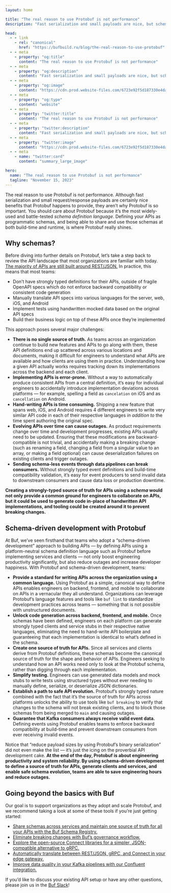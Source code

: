 ```yaml
---
layout: home

title: "The real reason to use Protobuf is not performance"
description: "Fast serialization and small payloads are nice, but schema-driven development is why you’ll adopt Protobuf."

head:
  - - link
    - rel: "canonical"
      href: "https://bufbuild.ru/blog/the-real-reason-to-use-protobuf"
  - - meta
    - property: "og:title"
      content: "The real reason to use Protobuf is not performance"
  - - meta
    - property: "og:description"
      content: "Fast serialization and small payloads are nice, but schema-driven development is why you’ll adopt Protobuf."
  - - meta
    - property: "og:image"
      content: "https://cdn.prod.website-files.com/6723e92f5d187330e4da8144/6750cbef6c7f401803f208c5_Real%20reason.png"
  - - meta
    - property: "og:type"
      content: "website"
  - - meta
    - property: "twitter:title"
      content: "The real reason to use Protobuf is not performance"
  - - meta
    - property: "twitter:description"
      content: "Fast serialization and small payloads are nice, but schema-driven development is why you’ll adopt Protobuf."
  - - meta
    - property: "twitter:image"
      content: "https://cdn.prod.website-files.com/6723e92f5d187330e4da8144/6750cbef6c7f401803f208c5_Real%20reason.png"
  - - meta
    - name: "twitter:card"
      content: "summary_large_image"

hero:
  name: "The real reason to use Protobuf is not performance"
  tagline: "November 15, 2023"
---
```


The real reason to use Protobuf is not performance. Although fast serialization and small request/response payloads are certainly nice benefits that Protobuf happens to provide, they aren’t why Protobuf is so important. You should care about Protobuf because it’s the most widely-used and battle-tested _schema definition language_. Defining your APIs as programmatic schemas, and being able to share and use those schemas at both build-time and runtime, is where Protobuf really shines.

## Why schemas?

Before diving into further details on Protobuf, let’s take a step back to review the API landscape that most organizations are familiar with today. [The majority of APIs are still built around REST/JSON.](https://www.postman.com/state-of-api/api-technologies/#api-technologies) In practice, this means that most teams:

- Don’t have strongly typed definitions for their APIs, outside of fragile OpenAPI specs which do not enforce backward compatibility or consistent code generation
- Manually translate API specs into various languages for the server, web, iOS, and Android
- Implement tests using handwritten mocked data based on the original API specs
- Build their business logic on top of these APIs once they’re implemented

This approach poses several major challenges:

- **There is no single source of truth.** As teams across an organization continue to build new features and APIs to go along with them, these API definitions end up scattered across various locations and documents, making it difficult for engineers to understand what APIs are available and how clients are using them in practice. Understanding how a given API actually works requires tracking down its implementations across the backend and each client.
- **Implementing APIs is error-prone.** Without a way to automatically produce consistent APIs from a central definition, it’s easy for individual engineers to accidentally introduce implementation deviations across platforms — for example, spelling a field as `cancelation` on iOS and as `cancellation` on Android.
- **Hand-writing APIs is time consuming.** Shipping a new feature that spans web, iOS, and Android requires 4 different engineers to write very similar API code in each of their respective languages _in addition to_ the time spent authoring the original spec.
- **Evolving APIs over time can cause outages.** As product requirements change over time and development progresses, existing APIs usually need to be updated. Ensuring that these modifications are backward-compatible is not trivial, and accidentally making a breaking change (such as renaming a field, changing a field from a singular value to an array, or making a field optional) can cause deserialization failures on existing clients and trigger outages.
- **Sending schema-less events through data pipelines can break consumers.** Without strongly typed event definitions and build-time compatibility validation, it’s easy for event producers to send invalid data to downstream consumers and cause data loss or production downtime.

**Creating a strongly-typed source of truth for APIs using a _schema_ would not only provide a common ground for engineers to collaborate on APIs, but it could be used to generate code in-place of handwritten API implementations, and tooling could be created around it to prevent breaking changes.**

## Schema-driven development with Protobuf

At Buf, we’ve seen firsthand that teams who adopt a “schema-driven development” approach to building APIs — by defining APIs using a platform-neutral schema definition language such as Protobuf before implementing services and clients — not only boost engineering productivity significantly, but also reduce outages and increase developer happiness. With Protobuf and schema-driven development, teams:

- **Provide a standard for writing APIs across the organization using a common language.** Using Protobuf as a simple, canonical way to define APIs enables engineers on backend, frontend, and mobile to collaborate on APIs in a vernacular they all understand. Organizations can leverage Protobuf’s language features and tools like `buf lint` to standardize development practices across teams — something that is not possible with unstructured documents.
- **Unlock code generation across backend, frontend, and mobile.** Once schemas have been defined, engineers on each platform can generate strongly typed clients and service stubs in their respective native languages, eliminating the need to hand-write API boilerplate and guaranteeing that each implementation is identical to what’s defined in the schema.
- **Create one source of truth for APIs.** Since all services and clients derive from Protobuf definitions, these schemas become the canonical source of truth for the shape and behavior of APIs. Engineers seeking to understand how an API works need only to look at the Protobuf schema, rather than digging through each implementation.
- **Simplify testing.** Engineers can use generated data models and mock stubs to write tests using structured types without ever needing to manually define, serialize, or deserialize JSON dictionaries.
- **Establish a path to safe API evolution.** Protobuf’s strongly typed nature combined with the fact that it’s the source of truth for APIs across platforms unlocks the ability to use tools like `buf breaking` to verify that changes to the schema will not break existing clients, and to block those schemas from being merged to `main` and causing outages.
- **Guarantee that Kafka consumers always receive valid event data.** Defining events using Protobuf enables teams to enforce backward compatibility at build-time and prevent downstream consumers from ever receiving invalid events.

Notice that “reduce payload sizes by using Protobuf’s binary serialization” did not even make the list — it’s just the icing on the proverbial API development cake. **At the end of the day, Protobuf is about engineering productivity and system reliability. By using schema-driven development to define a source of truth for APIs, generate clients and services, and enable safe schema evolution, teams are able to save engineering hours and reduce outages.**

## Going beyond the basics with Buf

Our goal is to support organizations as they adopt and scale Protobuf, and we recommend taking a look at some of these tools if you’re just getting started:

- [Share schemas across services and maintain one source of truth for all your APIs with the Buf Schema Registry.](https://buf.build/solutions/share-schemas-across-repositories)
- [Eliminate breaking changes with Buf’s governance workflow.](https://buf.build/solutions/prevent-breaking-changes)
- [Explore the open-source Connect libraries for a simpler, JSON-compatible alternative to gRPC.](http://connectrpc.com/)
- [Automatically translate between REST/JSON, gRPC, and Connect in your edge gateway.](https://buf.build/solutions/govern-apis-at-the-edge)
- [Improve data quality in your Kafka pipelines with our Confluent integration.](https://buf.build/solutions/protobuf-kafka)

If you’d like to discuss your existing API setup or have any other questions, please join us in the [Buf Slack](https://buf.build/b/slack/)!

‍
